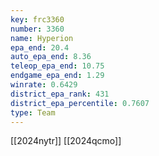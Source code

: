 ```yaml
---
key: frc3360
number: 3360
name: Hyperion
epa_end: 20.4
auto_epa_end: 8.36
teleop_epa_end: 10.75
endgame_epa_end: 1.29
winrate: 0.6429
district_epa_rank: 431
district_epa_percentile: 0.7607
type: Team
---
```

[[2024nytr]]
[[2024qcmo]]
